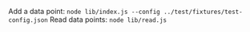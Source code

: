Add a data point: `node lib/index.js --config ../test/fixtures/test-config.json`
Read data points: `node lib/read.js`